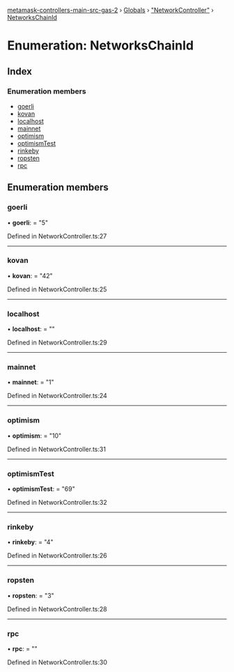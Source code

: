 [metamask-controllers-main-src-gas-2](../README.md) › [Globals](../globals.md) › ["NetworkController"](../modules/_networkcontroller_.md) › [NetworksChainId](_networkcontroller_.networkschainid.md)

# Enumeration: NetworksChainId

## Index

### Enumeration members

* [goerli](_networkcontroller_.networkschainid.md#goerli)
* [kovan](_networkcontroller_.networkschainid.md#kovan)
* [localhost](_networkcontroller_.networkschainid.md#localhost)
* [mainnet](_networkcontroller_.networkschainid.md#mainnet)
* [optimism](_networkcontroller_.networkschainid.md#optimism)
* [optimismTest](_networkcontroller_.networkschainid.md#optimismtest)
* [rinkeby](_networkcontroller_.networkschainid.md#rinkeby)
* [ropsten](_networkcontroller_.networkschainid.md#ropsten)
* [rpc](_networkcontroller_.networkschainid.md#rpc)

## Enumeration members

###  goerli

• **goerli**: = "5"

Defined in NetworkController.ts:27

___

###  kovan

• **kovan**: = "42"

Defined in NetworkController.ts:25

___

###  localhost

• **localhost**: = ""

Defined in NetworkController.ts:29

___

###  mainnet

• **mainnet**: = "1"

Defined in NetworkController.ts:24

___

###  optimism

• **optimism**: = "10"

Defined in NetworkController.ts:31

___

###  optimismTest

• **optimismTest**: = "69"

Defined in NetworkController.ts:32

___

###  rinkeby

• **rinkeby**: = "4"

Defined in NetworkController.ts:26

___

###  ropsten

• **ropsten**: = "3"

Defined in NetworkController.ts:28

___

###  rpc

• **rpc**: = ""

Defined in NetworkController.ts:30
